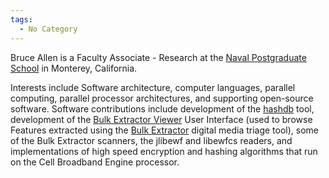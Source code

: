 ```yaml
---
tags:
  - No Category
---
```

Bruce Allen is a Faculty Associate - Research at the [Naval Postgraduate
School](http://www.nps.edu) in Monterey, California.

Interests include Software architecture, computer languages, parallel
computing, parallel processor architectures, and supporting open-source
software. Software contributions include development of the
[hashdb](hashdb.md) tool, development of the [Bulk Extractor
Viewer](bulk_extractor_viewer.md) User Interface (used to browse
Features extracted using the [Bulk Extractor](bulk_extractor.md)
digital media triage tool), some of the Bulk Extractor scanners, the
jlibewf and libewfcs readers, and implementations of high speed
encryption and hashing algorithms that run on the Cell Broadband Engine
processor.